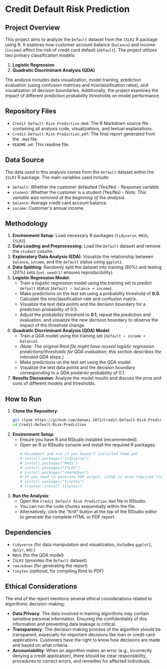 # Credit Default Risk Prediction

## Project Overview

This project aims to analyze the `Default` dataset from the `ISLR2` R package using R. It explores how customer account balance (`balance`) and income (`income`) affect the risk of credit card default (`default`). The project utilizes two primary classification models:

1.  **Logistic Regression**
2.  **Quadratic Discriminant Analysis (QDA)**

The analysis includes data visualization, model training, prediction evaluation (using confusion matrices and misclassification rates), and visualization of decision boundaries. Additionally, the project examines the impact of different prediction probability thresholds on model performance.

## Repository Files

*   `Credit Default Risk Prediction.Rmd`: The R Markdown source file containing all analysis code, visualizations, and textual explanations.
*   `Credit-Default-Risk-Prediction.pdf`: The final report generated from the `.Rmd` file.
*   `README.md`: This readme file.

## Data Source

The data used in this analysis comes from the `Default` dataset within the `ISLR2` R package. The main variables used include:

*   `default`: Whether the customer defaulted (Yes/No) - Response variable.
*   `student`: Whether the customer is a student (Yes/No) - *Note: This variable was removed at the beginning of the analysis.*
*   `balance`: Average credit card account balance.
*   `income`: Customer's annual income.

## Methodology

1.  **Environment Setup**: Load necessary R packages (`tidyverse`, `MASS`, `ISLR2`).
2.  **Data Loading and Preprocessing**: Load the `Default` dataset and remove the `student` column.
3.  **Exploratory Data Analysis (EDA)**: Visualize the relationship between `balance`, `income`, and the `default` status using `ggplot2`.
4.  **Data Splitting**: Randomly split the dataset into training (80%) and testing (20%) sets (`set.seed(1)` ensures reproducibility).
5.  **Logistic Regression Model**:
    *   Train a logistic regression model using the training set to predict `default` status (`default ~ balance + income`).
    *   Make predictions on the test set using a probability threshold of **0.5**. Calculate the misclassification rate and confusion matrix.
    *   Visualize the test data points and the decision boundary for a prediction probability of 0.5.
    *   Adjust the probability threshold to **0.1**, repeat the prediction and evaluation, and visualize the new decision boundary to observe the impact of the threshold change.
6.  **Quadratic Discriminant Analysis (QDA) Model**:
    *   Train a QDA model using the training set (`default ~ income + balance`).
    *   *(Note: The original Rmd file might have reused logistic regression predictions/thresholds for QDA evaluation; this section describes the intended QDA steps.)*
    *   Make predictions on the test set using the QDA model.
    *   Visualize the test data points and the decision boundary corresponding to a QDA posterior probability of 0.1.
7.  **Results Discussion**: Analyze the model results and discuss the pros and cons of different models and thresholds.

## How to Run

1.  **Clone the Repository**:
    ```bash
    git clone https://github.com/danwei-2072/Credit-Default-Risk-Prediction.git
    cd Credit-Default-Risk-Prediction
    ```
2.  **Environment Setup**:
    *   Ensure you have R and RStudio installed (recommended).
    *   Open an R or RStudio console and install the required R packages:
        ```R
        # Uncomment and run if you haven't installed them yet
        # install.packages("tidyverse")
        # install.packages("MASS")
        # install.packages("ISLR2")
        # install.packages("rmarkdown")
        # If you need to generate PDF output, LaTeX is also required (tinytex recommended)
        # install.packages("tinytex")
        # tinytex::install_tinytex()
        ```
3.  **Run the Analysis**:
    *   Open the `Credit Default Risk Prediction.Rmd` file in RStudio.
    *   You can run the code chunks sequentially within the file.
    *   Alternatively, click the "Knit" button at the top of the RStudio editor to generate the complete HTML or PDF report.

## Dependencies

*   `tidyverse` (for data manipulation and visualization, includes `ggplot2`, `dplyr`, etc.)
*   `MASS` (for the QDA model)
*   `ISLR2` (provides the `Default` dataset)
*   `rmarkdown` (for generating the report)
*   `tinytex` (optional, for compiling Rmd to PDF)

## Ethical Considerations

The end of the report mentions several ethical considerations related to algorithmic decision-making:

*   **Data Privacy**: The data involved in training algorithms may contain sensitive personal information. Ensuring the confidentiality of this information and preventing data leakage is critical.
*   **Transparency**: The decision-making process of the algorithm should be transparent, especially for important decisions like loan or credit card applications. Customers have the right to know how decisions are made and based on what criteria.
*   **Accountability**: When an algorithm makes an error (e.g., incorrectly denying a credit application), there should be clear responsibility, procedures to correct errors, and remedies for affected individuals.
